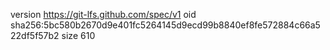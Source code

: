 version https://git-lfs.github.com/spec/v1
oid sha256:5bc580b2670d9e401fc5264145d9ecd99b8840ef8fe572884c66a522df5f57b2
size 610
